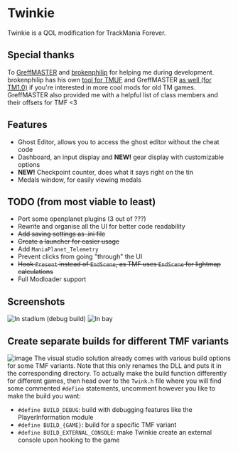 # Twinkie
Twinkie is a QOL modification for TrackMania Forever.

## Special thanks
To [GreffMASTER](https://github.com/GreffMASTER) and [brokenphilip](https://github.com/brokenphilip) for helping me during development. brokenphilip has his own [tool for TMUF](https://github.com/BulbToys/TMUF) and GreffMASTER [as well (for TM1.0)](https://github.com/GreffMASTER/TMStuff) if you're interested in more cool mods for old TM games.
GreffMASTER also provided me with a helpful list of class members and their offsets for TMF <3

## Features
- Ghost Editor, allows you to access the ghost editor without the cheat code
- Dashboard, an input display and **NEW!** gear display with customizable options
- **NEW!** Checkpoint counter, does what it says right on the tin
- Medals window, for easily viewing medals

## TODO (from most viable to least)
- Port some openplanet plugins (3 out of ???)
- Rewrite and organise all the UI for better code readability
- ~~Add saving settings as .ini file~~
- ~~Create a launcher for easier usage~~
- Add `ManiaPlanet_Telemetry`
- Prevent clicks from going "through" the UI
- ~~Hook `Present` instead of `EndScene`, as TMF uses `EndScene` for lightmap calculations~~
- Full Modloader support

## Screenshots
![In stadium (debug build)](https://github.com/user-attachments/assets/59a81970-0b01-4d9d-a4c2-f97216e42e24)
![In bay](https://github.com/user-attachments/assets/d37c048b-22d5-4495-8617-54776fb1d462)

## Create separate builds for different TMF variants
![image](https://github.com/user-attachments/assets/25da4bde-8146-4740-94d6-d7e75660a87a)
The visual studio solution already comes with various build options for some TMF variants. Note that this only renames the DLL and puts it in the corresponding directory.
To actually make the build function differently for different games, then head over to the `Twink.h` file where you will find some commented `#define` statements, uncomment however you like to make the build you want:
- `#define BUILD_DEBUG`: build with debugging features like the PlayerInformation module
- `#define BUILD_{GAME}`: build for a specific TMF variant
- `#define BUILD_EXTERNAL_CONSOLE`: make Twinkie create an external console upon hooking to the game
